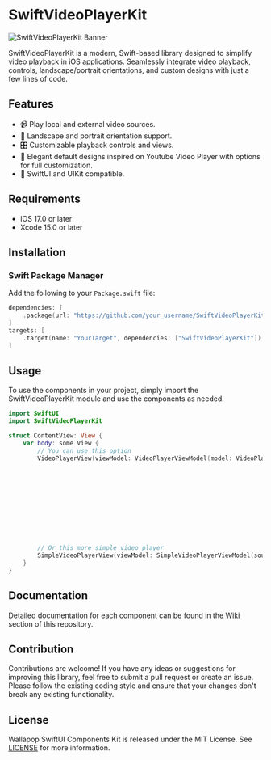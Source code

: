 # SwiftVideoPlayerKit

![SwiftVideoPlayerKit Banner](https://caneallestacursos.com/home/wp-content/uploads/2023/09/Youtube-Video-Player-in-SwiftUI.png)  

SwiftVideoPlayerKit is a modern, Swift-based library designed to simplify video playback in iOS applications. Seamlessly integrate video playback, controls, landscape/portrait orientations, and custom designs with just a few lines of code.

## Features

- 📹 Play local and external video sources.
- 🔄 Landscape and portrait orientation support.
- 🎛 Customizable playback controls and views.
- 🎨 Elegant default designs inspired on Youtube Video Player with options for full customization.
- 🔌 SwiftUI and UIKit compatible.

## Requirements

- iOS 17.0 or later
- Xcode 15.0 or later
  
## Installation

### Swift Package Manager

Add the following to your `Package.swift` file:

```swift
dependencies: [
    .package(url: "https://github.com/your_username/SwiftVideoPlayerKit.git", from: "1.0.0")
]
targets: [
    .target(name: "YourTarget", dependencies: ["SwiftVideoPlayerKit"])
]
```

## Usage
To use the components in your project, simply import the SwiftVideoPlayerKit module and use the components as needed.

```swift
import SwiftUI
import SwiftVideoPlayerKit

struct ContentView: View {
    var body: some View {
        // You can use this option
        VideoPlayerView(viewModel: VideoPlayerViewModel(model: VideoPlayerModel(source: .external(url: videoUrl),
                                                                                videoTitle: "Tutoriales de SwiftUI",
                                                                                videoId: "FAKE",
                                                                                channelName: "Cane Allesta",
                                                                                channelId: "FAKE",
                                                                                isAutomaticReproductionActivated: true,
                                                                                thumbnailUrl: "https://caneallestacursos.com/home/wp-content/uploads/2023/03/00-miniaturas-curso-ios-00-web-768x432.png",
                                                                                moreVideosUrls: [
                                                                                    "https://caneallestacursos.com/home/wp-content/uploads/2022/10/Unsplash-App-in-IOS-00-Empty-2-768x432.png",
                                                                                    "https://caneallestacursos.com/home/wp-content/uploads/2022/09/Recipe-App-in-IOS-0-768x432.png"
                                                                                   ])))

        // Or this more simple video player
        SimpleVideoPlayerView(viewModel: SimpleVideoPlayerViewModel(source: .external(url: videoUrl)))
    }
}
```

## Documentation

Detailed documentation for each component can be found in the [Wiki](https://github.com/Ifullstack/SwiftVideoPlayerKit/wiki) section of this repository.

## Contribution

Contributions are welcome! If you have any ideas or suggestions for improving this library, feel free to submit a pull request or create an issue. Please follow the existing coding style and ensure that your changes don't break any existing functionality.

## License

Wallapop SwiftUI Components Kit is released under the MIT License. See [LICENSE](LICENSE) for more information.




